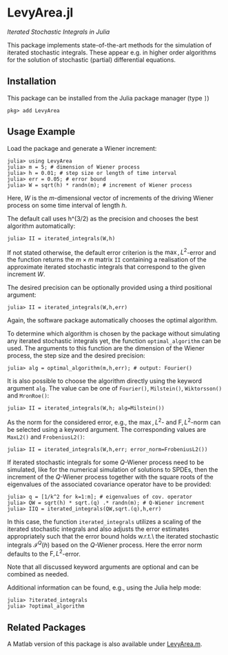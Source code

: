 # LevyArea.jl
*Iterated Stochastic Integrals in Julia*

This package implements state-of-the-art methods for the simulation of iterated stochastic integrals.
These appear e.g. in higher order algorithms for the solution of stochastic (partial) differential equations.

## Installation

This package can be installed from the Julia package manager (type `]`)
```julia-repl
pkg> add LevyArea
```

## Usage Example

Load the package and generate a Wiener increment:
```julia-repl
julia> using LevyArea
julia> m = 5; # dimension of Wiener process
julia> h = 0.01; # step size or length of time interval
julia> err = 0.05; # error bound
julia> W = sqrt(h) * randn(m); # increment of Wiener process
```
Here, $W$ is the $m$-dimensional vector of increments of the driving
Wiener process on some time interval of length $h$.

The default call uses h^(3/2) as the precision and chooses the best algorithm automatically:
```julia-repl
julia> II = iterated_integrals(W,h)
```
If not stated otherwise, the default error criterion is the $\max,L^2$-error
and the function returns the $m \times m$ matrix `II` containing a realisation
of the approximate iterated stochastic integrals that correspond
to the given increment $W$.

The desired precision can be optionally provided
using a third positional argument:
```julia-repl
julia> II = iterated_integrals(W,h,err)
```
Again, the software package automatically chooses the optimal
algorithm.

To determine which algorithm is chosen by the package without simulating any iterated
stochastic integrals yet, the function `optimal_algorithm` can
be used. The arguments to this function are the dimension of the Wiener
process, the step size and the desired precision:
```julia-repl
julia> alg = optimal_algorithm(m,h,err); # output: Fourier()
```

It is also possible to choose the algorithm directly using the
keyword argument `alg`. The value can be one of
`Fourier()`, `Milstein()`, `Wiktorsson()` and `MronRoe()`:
```julia-repl
julia> II = iterated_integrals(W,h; alg=Milstein())
```

As the norm for the considered error, e.g., the $\max,L^2$- and $\mathrm{F},L^2$-norm
can be selected using a keyword argument. The corresponding
values are `MaxL2()` and `FrobeniusL2()`:
```julia-repl
julia> II = iterated_integrals(W,h,err; error_norm=FrobeniusL2())
```

If iterated stochastic integrals for some $Q$-Wiener process need to
be simulated, like for the numerical simulation of solutions to SPDEs,
then the increment of the $Q$-Wiener process together with the
square roots of the eigenvalues of the associated covariance
operator have to be provided:
```julia-repl
julia> q = [1/k^2 for k=1:m]; # eigenvalues of cov. operator
julia> QW = sqrt(h) * sqrt.(q) .* randn(m); # Q-Wiener increment
julia> IIQ = iterated_integrals(QW,sqrt.(q),h,err)
```
In this case, the function `iterated_integrals` utilizes a
scaling of the iterated stochastic integrals and also adjusts the error
estimates appropriately such that the error bound holds w.r.t.\ the
iterated stochastic integrals $\mathcal{I}^{Q}(h)$ based on the
$Q$-Wiener process. Here the error norm defaults to the $\mathrm{F},L^2$-error.

Note that all discussed keyword arguments are optional and can be
combined as needed. 

Additional information can be found, e.g., using the Julia help mode:
```julia-repl
julia> ?iterated_integrals
julia> ?optimal_algorithm
```

## Related Packages

A Matlab version of this package is also available under [LevyArea.m](https://github.com/stochastics-uni-luebeck/LevyArea.m).